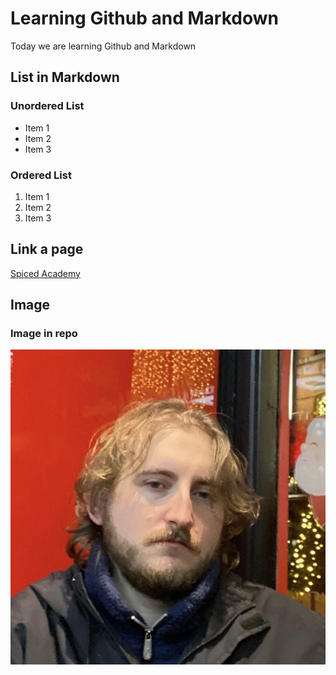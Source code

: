 # Learning Github and Markdown

Today we are learning Github and Markdown

## List in Markdown

### Unordered List

  - Item 1
  - Item 2
  - Item 3

### Ordered List

  1. Item 1
  2. Item 2
  3. Item 3

## Link a page 

[Spiced Academy](https://www.spiced-academy.com/en)

## Image

### Image in repo

![Me](./5e8e162a-29a6-4dbc-9042-7a9828b16c9f.jpg)

